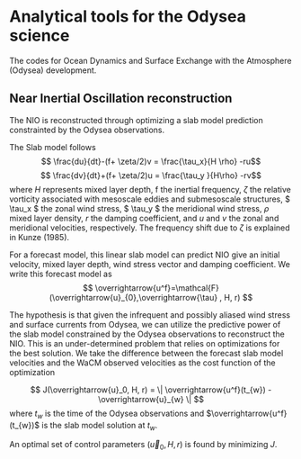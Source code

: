 # Analytical tools for the Odysea science

The codes for Ocean Dynamics and Surface Exchange with the Atmosphere (Odysea) development.

## Near Inertial Oscillation reconstruction

The NIO is reconstructed through optimizing a slab model prediction constrainted by the Odysea observations. 

The Slab model follows 
$$ \frac{du}{dt}-(f+ \zeta/2)v = \frac{\tau_x}{H \rho} -ru$$
$$ \frac{dv}{dt}+(f+ \zeta/2)u = \frac{\tau_y }{H\rho}  -rv$$
where $H$ represents 
mixed layer depth, f the inertial frequency, $\zeta$ 
the relative vorticity associated with mesoscale eddies and submesoscale structures, 
$ \tau_x $ the zonal wind stress, $ \tau_y $ the meridional wind stress, 
$\rho$ mixed layer density, 
$r$ the damping coefficient, and 
$u$ and $v$ the zonal and meridional velocities, respectively. 
The frequency shift due to $\zeta$ is explained in Kunze (1985).

For a forecast model, this linear slab model can predict NIO give an initial velocity, mixed layer depth, wind stress vector and damping coefficient. We write this forecast model as 
$$ \overrightarrow{u^f}=\mathcal{F}(\overrightarrow{u}_{0},\overrightarrow{\tau} , H, r) $$

The hypothesis is that given the infrequent and possibly aliased wind stress and surface currents from Odysea, we can utilize the predictive power of the slab model constrained by the Odysea observations to reconstruct the NIO. This is an under-determined problem that relies on optimizations for the best solution.  We take the difference between the forecast slab model velocities and the WaCM observed velocities as the cost function of the optimization

$$ J(\overrightarrow{u}_0,  H, r) = \| \overrightarrow{u^f}(t_{w}) - \overrightarrow{u}_{w} \| $$ 
where 
$t_w$ is the time of the Odysea observations and 
$\overrightarrow{u^f}(t_{w})$ is the slab model solution at $t_w$. 

An optimal set of control parameters $(\overrightarrow{u}_0,  H, r)$ is found by minimizing $J$. 
